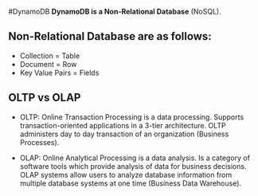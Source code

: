 #DynamoDB
**DynamoDB is a Non-Relational Database** (NoSQL).


## Non-Relational Database are as follows:
* Collection = Table
* Document = Row
* Key Value Pairs = Fields


## OLTP vs OLAP
* OLTP: Online Transaction Processing is a data processing. Supports transaction-oriented applications in a 3-tier architecture. OLTP administers day to day transaction of an organization (Business Processes).

* OLAP: Online Analytical Processing is a data analysis. Is a category of software tools which provide analysis of data for business decisions. OLAP systems allow users to analyze database information from multiple database systems at one time (Business Data Warehouse).

